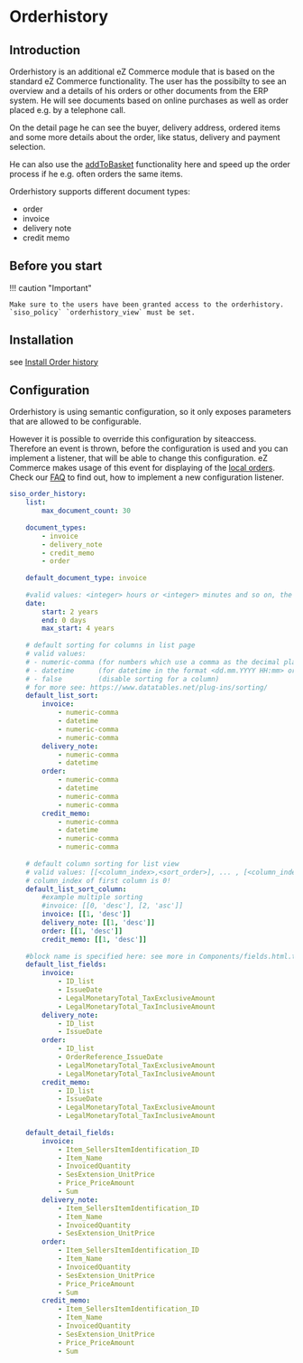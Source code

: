 # Orderhistory

## Introduction

Orderhistory is an additional eZ Commerce module that is based on the standard eZ Commerce functionality. The user has the possibilty to see an overview and a details of his orders or other documents from the ERP system. He will see documents based on online purchases as well as order placed e.g. by a telephone call.

On the detail page he can see the buyer, delivery address, ordered items and some more details about the order, like status, delivery and payment selection.

He can also use the [addToBasket](/pages/createpage.action?spaceKey=EZC14&title=Basket++xxx&linkCreation=true&fromPageId=23560603) functionality here and speed up the order process if he e.g. often orders the same items.

Orderhistory supports different document types:

- order
- invoice
- delivery note
- credit memo

## Before you start 

!!! caution "Important"

    Make sure to the users have been granted access to the orderhistory. `siso_policy` `orderhistory_view` must be set.

## Installation

see [Install Order history](Install-Order-history_23560562.html)

## Configuration

Orderhistory is using semantic configuration, so it only exposes parameters that are allowed to be configurable.

However it is possible to override this configuration by siteaccess. Therefore an event is thrown, before the configuration is used and you can implement a listener, that will be able to change this configuration. eZ Commerce makes usage of this event for displaying of the [local orders](OrderHistory---Local-Orders-when-ERP-not-available_23560888.html). Check our [FAQ](Orderhistory---FAQ_23560629.html) to find out, how to implement a new configuration listener.

``` yaml
siso_order_history:
    list:
        max_document_count: 30
    
    document_types:
        - invoice
        - delivery_note
        - credit_memo
        - order
    
    default_document_type: invoice
    
    #valid values: <integer> hours or <integer> minutes and so on, the date will be calculated: <now> - given time
    date:
        start: 2 years
        end: 0 days
        max_start: 4 years
    
    # default sorting for columns in list page
    # valid values:
    # - numeric-comma (for numbers which use a comma as the decimal place like currency),
    # - datetime      (for datetime in the format <dd.mm.YYYY HH:mm> or <dd.mm.YYYY>
    # - false         (disable sorting for a column)
    # for more see: https://www.datatables.net/plug-ins/sorting/
    default_list_sort:
        invoice:
            - numeric-comma
            - datetime
            - numeric-comma
            - numeric-comma
        delivery_note:
            - numeric-comma
            - datetime
        order:
            - numeric-comma
            - datetime
            - numeric-comma
            - numeric-comma
        credit_memo:
            - numeric-comma
            - datetime
            - numeric-comma
            - numeric-comma
    
    # default column sorting for list view
    # valid values: [[<column_index>,<sort_order>], ... , [<column_index>,<sort_order>]]
    # column_index of first column is 0!
    default_list_sort_column:
        #example multiple sorting
        #invoice: [[0, 'desc'], [2, 'asc']]
        invoice: [[1, 'desc']]
        delivery_note: [[1, 'desc']]
        order: [[1, 'desc']]
        credit_memo: [[1, 'desc']]
    
    #block name is specified here: see more in Components/fields.html.twig
    default_list_fields:
        invoice:
            - ID_list
            - IssueDate
            - LegalMonetaryTotal_TaxExclusiveAmount
            - LegalMonetaryTotal_TaxInclusiveAmount
        delivery_note:
            - ID_list
            - IssueDate
        order:
            - ID_list
            - OrderReference_IssueDate
            - LegalMonetaryTotal_TaxExclusiveAmount
            - LegalMonetaryTotal_TaxInclusiveAmount
        credit_memo:
            - ID_list
            - IssueDate
            - LegalMonetaryTotal_TaxExclusiveAmount
            - LegalMonetaryTotal_TaxInclusiveAmount
    
    default_detail_fields:
        invoice:
            - Item_SellersItemIdentification_ID
            - Item_Name
            - InvoicedQuantity
            - SesExtension_UnitPrice
            - Price_PriceAmount
            - Sum
        delivery_note:
            - Item_SellersItemIdentification_ID
            - Item_Name
            - InvoicedQuantity
            - SesExtension_UnitPrice
        order:
            - Item_SellersItemIdentification_ID
            - Item_Name
            - InvoicedQuantity
            - SesExtension_UnitPrice
            - Price_PriceAmount
            - Sum
        credit_memo:
            - Item_SellersItemIdentification_ID
            - Item_Name
            - InvoicedQuantity
            - SesExtension_UnitPrice
            - Price_PriceAmount
            - Sum
```
